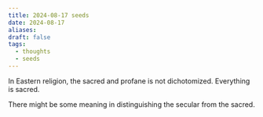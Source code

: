 ```yaml
---
title: 2024-08-17 seeds
date: 2024-08-17
aliases: 
draft: false
tags:
  - thoughts
  - seeds
---
```

In Eastern religion, the sacred and profane is not dichotomized. Everything is sacred.

There might be some meaning in distinguishing the secular from the sacred.